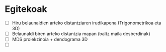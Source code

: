 # Egitekoak

- [ ] Hiru belaunaldien arteko distantziaren irudikapena (Trigonometrikoa eta 3D)
- [ ] Belaunaldi biren arteko distantzia mapan (baltz maila desberdinak)
- [ ] MDS proiekzinoia + dendograma 3D
- [ ] ​